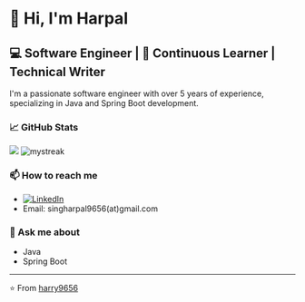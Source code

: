 # 👋 Hi, I'm Harpal

## 💻 Software Engineer | 🌱 Continuous Learner | Technical Writer

I'm a passionate software engineer with over 5 years of experience, specializing in Java and Spring Boot development.

### 📈 GitHub Stats
<div>
<img src="https://github-readme-stats.vercel.app/api?username=harry9656&show_icons=true&theme=radical" />
<img src="https://github-readme-streak-stats.herokuapp.com/?user=harry9656&theme=radical" alt="mystreak"/>
</div>

### 📫 How to reach me
- <a href="https://www.linkedin.com/in/harry9656/" target="_blank"><img src="https://img.shields.io/badge/LinkedIn-%230077B5.svg?&style=flat-square&logo=linkedin&logoColor=white" alt="LinkedIn"></a>
- Email: singharpal9656(at)gmail.com

### 💬 Ask me about

- Java
- Spring Boot

---

⭐️ From [harry9656](https://github.com/harry9656)
